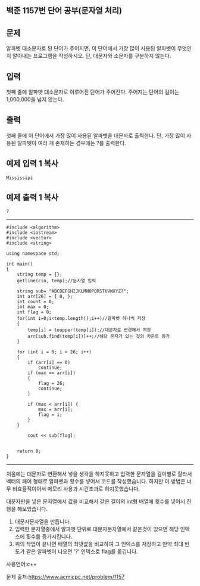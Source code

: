 ## 백준 1157번 단어 공부(문자열 처리)

## 문제

알파벳 대소문자로 된 단어가 주어지면, 이 단어에서 가장 많이 사용된 알파벳이 무엇인지 알아내는 프로그램을 작성하시오. 단, 대문자와 소문자를 구분하지 않는다.

## 입력

첫째 줄에 알파벳 대소문자로 이루어진 단어가 주어진다. 주어지는 단어의 길이는 1,000,000을 넘지 않는다.

## 출력

첫째 줄에 이 단어에서 가장 많이 사용된 알파벳을 대문자로 출력한다. 단, 가장 많이 사용된 알파벳이 여러 개 존재하는 경우에는 ?를 출력한다.

## 예제 입력 1 복사

```
Mississipi
```

## 예제 출력 1 복사

```
?
```

___

```
#include <algorithm>
#include <iostream>
#include <vector>
#include <string>

using namespace std;

int main()
{
	string temp = {};
	getline(cin, temp);//문자열 입력

	string sub= "ABCDEFGHIJKLMNOPQRSTUVWXYZ?";
	int arr[26] = { 0, };
	int count = 0;
	int max = 0;
	int flag = 0;
	for(int i=0;i<temp.length();i++)//알파벳 하나씩 저장
	{
		temp[i] = toupper(temp[i]);//대문자로 변경해서 저장
		arr[sub.find(temp[i])]++;//해당 문자가 있는 것의 카운트 증가
	}
	
	for (int i = 0; i < 26; i++)
	{
		if (arr[i] == 0)
			continue;
		if (max == arr[i])
		{
			flag = 26;
			continue;
		}

		if (max < arr[i]) {
			max = arr[i];
			flag = i;
		}
	}

		cout << sub[flag];
	

	return 0;
}
```

___

처음에는 대문자로 변환해서 넣을 생각을 하지못하고 입력한 문자열을 길이별로 잘라서 벡터의 페어 형태로 알파벳과 횟수를 넣어서 코드를 작성했습니다. 하지만 이 방법은 너무 비효율적이어서 메모리 사용과 시간초과로 하지못했습니다.

대문자만을 넣은 문자열에서 값을 비교해서 같은 길이의 int형 배열에 횟수를 넣어서 진행을 해보았습니다.

1. 대문자문자열을 만듭니다.
2. 입력한 문자열중에서 알파벳 단위로 대문자문자열에서 같은것이 있으면 해당 인덱스에 횟수를 증가시킵니다.
3. 위의 작업이 끝나면 배열의 최댓값을 비교하여 그 인덱스를 저장하고 만약 최대 빈도가 같은 알파벳이 나오면 '?' 인덱스로 flag를 옮깁니다.



사용언어:c++

문제 출처:https://www.acmicpc.net/problem/1157